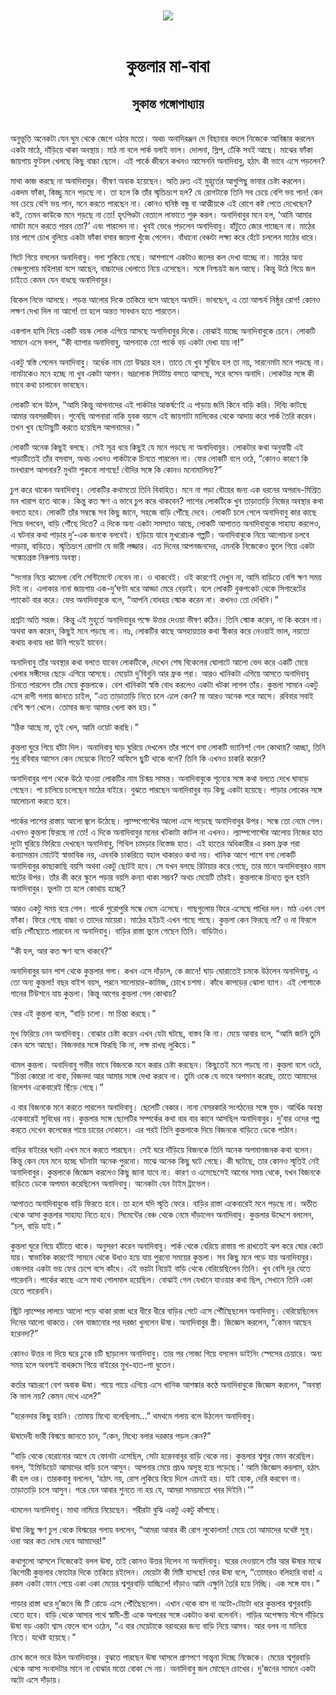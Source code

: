 <div align=center> <img src="../../metadata/images/rabibasariya/কুন্তলার-মা-বাবা-সুকান্ত-গঙ্গোপাধ্যায়.jpg" align="center"></div><br><h1 align=center>কুন্তলার মা-বাবা</h1>
<h2 align=center>সুকান্ত গঙ্গোপাধ্যায়</h2><br>অনুভূতি অনেকটা যেন ঘুম থেকে জেগে ওঠার মতো। অথচ অনাদিরঞ্জন দে বিছানার বদলে নিজেকে আবিষ্কার করলেন একটা মাঠে, দাঁড়িয়ে থাকা অবস্থায়। মাঠ না বলে পার্ক বলাই ভাল। দোলনা, স্লিপ, ঢেঁকি সবই আছে। মাঝের ফাঁকা জায়গায় ফুটবল খেলছে কিছু বাচ্চা ছেলে। এই পার্কে জীবনে কখনও আসেননি অনাদিবাবু, হঠাৎ কী ভাবে এসে পড়লেন?

মাথা কাজ করছে না অনাদিবাবুর। ভীষণ অবাক হয়েছেন। অতি দ্রুত এই মুহূর্তের আগুপিছু ভাবার চেষ্টা করলেন। একদম ফাঁকা, কিচ্ছু মনে পড়ছে না। তা হলে কি তাঁর স্মৃতিভ্রংশ হল? যে রোগটাকে তিনি সব চেয়ে বেশি ভয় পান! কেন সব চেয়ে বেশি ভয় পান, মনে করতে পারছেন না। কোনও ঘনিষ্ঠ বন্ধু বা আত্মীয়কে এই রোগে কষ্ট পেতে দেখেছেন? কই, তেমন কাউকে মনে পড়ছে না তো! হৃৎপিণ্ডটা বেতালে লাফাতে শুরু করল। অনাদিবাবুর মনে হল, ‘আমি আমার নামটা মনে করতে পারব তো?’ এবং পারলেন না। খুবই ভেঙে পড়লেন অনাদিবাবু। হাঁটুতে জোর পাচ্ছেন না। মাঠের চার পাশে চোখ বুলিয়ে একটা ফাঁকা বসার জায়গা খুঁজে পেলেন। বাঁধানো বেঞ্চটা লক্ষ্য করে হেঁটে চললেন মাঠের ধারে।

সিটে গিয়ে বসলেন অনাদিবাবু। গলা শুকিয়ে গেছে। আশপাশে একটাও জলের কল দেখা যাচ্ছে না। মাঠের অন্য বেঞ্চগুলোয় মহিলারা বসে আছেন, বাচ্চাদের খেলাতে নিয়ে এসেছেন। সঙ্গে নিশ্চয়ই জল আছে। কিন্তু উঠে গিয়ে জল চাইতে কেমন যেন বাধছে অনাদিবাবুর।

বিকেল নিভে আসছে। পড়ন্ত আলোর দিকে তাকিয়ে বসে আছেন অনাদি। ভাবছেন, এ তো আশ্চর্য নিষ্ঠুর রোগ! কোনও লক্ষণ দেখা দিল না আগে! তা হলে অন্তত সাবধান হতে পারতেন।

একগাল হাসি নিয়ে একটি বয়স্ক লোক এগিয়ে আসছে অনাদিবাবুর দিকে। বোঝাই যাচ্ছে অনাদিবাবুকে চেনে। লোকটি সামনে এসে বলল, “কী ব্যাপার অনাদিবাবু, আপনাকে তো পার্কে বড় একটা দেখা যায় না!”

একটু স্বস্তি পেলেন অনাদিবাবু। অর্ধেক নাম তো উদ্ধার হল। তাতে যে খুব সুবিধে হল তা নয়, সারনেমটা মনে পড়ছে না। নামটাকেও মনে হচ্ছে না খুব একটা আপন। ভদ্রলোক সিটটায় বসতে আসছে, সরে বসেন অনাদি। লোকটার সঙ্গে কী ভাবে কথা চালাবেন ভাবছেন।

লোকটি বলে উঠল, “আমি কিন্তু আপনাদের এই পার্কটার আকর্ষণেই এ পাড়ায় জমি কিনে বাড়ি করি। দিব্যি কাটছে আমার অবসরজীবন। শুনেছি আপনারা নাকি যুবক বয়সে এই জায়গাটা মালিকের থেকে আদায় করে পার্ক তৈরি করেন। তখন খুব ছোটাছুটি করতে হয়েছিল আপনাদের।”

লোকটি অনেক কিছুই বলছে। সেই সূত্র ধরে কিছুই যে মনে পড়ছে না অনাদিবাবুর। লোকটার কথা অনুযায়ী এই পাড়াটিতেই তাঁর বসবাস, অথচ এখনও পার্কটাকে চিনতে পারলেন না। ফের লোকটি বলে ওঠে, “কোনও কারণে কি মনখারাপ আপনার? মুখটা শুকনো লাগছে! বৌদির সঙ্গে কি কোনও মনোমালিন্য?”

চুপ করে থাকেন অনাদিবাবু। লোকটির কথামতো তিনি বিবাহিত। মনে না পড়া বৌয়ের জন্য এক ধরনের অপরাধ-মিশ্রিত মন খারাপ হতে থাকে। কিন্তু কত ক্ষণ এ ভাবে চুপ করে থাকবেন? পাশের লোকটিকে খুব তাড়াতাড়ি নিজের অবস্থার কথা বলতে হবে। লোকটি তাঁর সম্বন্ধে সব কিছু জানে, সহজে বাড়ি পৌঁছে দেবে। লোকটি চলে গেলে অনাদিবাবু কার কাছে গিয়ে বলবেন, বাড়ি পৌঁছে দিতে? এ দিকে অন্য একটা সমস্যাও আছে, লোকটি আপাতত অনাদিবাবুকে সাহায্য করলেও, এ ঘটনার কথা পাড়ার দু’-এক জনকে বলবেই। ছড়িয়ে যাবে মুখরোচক গল্পটি। অনাদিবাবুকে নিয়ে আলোচনা চলবে পাড়ায়, বাড়িতে। স্মৃতিভ্রংশ রোগটা যে ভারী লজ্জার। এত দিনের আপনজনদের, এমনকি নিজেকেও ভুলে গিয়ে একটা সঙ্কোচগ্রস্ত নিরুপায় অবস্থা।

“সংসার নিয়ে ঝামেলা বেশি সেন্টিমেন্টে নেবেন না। ও থাকবেই। ওই কারণেই দেখুন না, আমি বাড়িতে বেশি ক্ষণ সময় দিই না। এলাকার নানা জায়গায় এক-দু’ঘণ্টা ধরে আড্ডা মেরে বেড়াই। বলে লোকটি বুকপকেট থেকে সিগারেটের প্যাকেট বার করে। ফের অনাদিবাবুকে বলে, “আপনি বোধহয় স্মোক করেন না। কখনও তো দেখিনি।”

প্রশ্নটা অতি সহজ। কিন্তু এই মুহূর্তে অনাদিবাবুর পক্ষে উত্তর দেওয়া ভীষণ কঠিন। তিনি স্মোক করেন, না কি করেন না। অথবা কম করেন, কিছুই মনে পড়ছে না। নাঃ, লোকটির কাছে অসহায়তার কথা স্বীকার করে নেওয়াই ভাল, নয়তো কথায় কথায় ধরা উনি পড়েই যাবেন।

অনাদিবাবু তাঁর অবস্থার কথা বলতে যাবেন লোকটিকে, দেখেন শেষ বিকেলের ঘোলাটে আলো ভেদ করে একটি মেয়ে খেলার সঙ্গীদের ছেড়ে এগিয়ে আসছে। মেয়েটা দু’বিনুনি আর ফ্রক পরা। আরও খানিকটা এগিয়ে আসতে অনাদিবাবু চিনতে পারলেন তাঁর মেয়ে কুন্তলাকে। বেশ খানিকটা স্বস্তি বোধ করলেও একটা খটকা লাগল তাঁর। কুন্তলা সামনে একটু এসে রাগী গলায় জানতে চাইল, “এত তাড়াতাড়ি নিতে চলে এলে কেন? মা আরও অনেক পরে আসে। রবিবার সবাই  বেশি ক্ষণ খেলে। তোমার জন্য আমার খেলা কম হয়।”

“ঠিক আছে মা, তুই খেল, আমি ওয়েট করছি।”

কুন্তলা ঘুরে গিয়ে হাঁটা দিল। অনাদিবাবু ঘাড় ঘুরিয়ে দেখলেন তাঁর পাশে বসা লোকটি ভ্যানিশ! গেল কোথায়? আচ্ছা, তিনি শুধু রবিবার আসেন কেন মেয়েকে নিতে? অফিসে ছুটি থাকে বলে? তিনি কি এখনও চাকরি করেন?

অনাদিবাবুর পাশ থেকে উঠে যাওয়া লোকটির নাম চিন্ময় সামন্ত। অনাদিবাবুকে শূন্যের সঙ্গে কথা বলতে দেখে ঘাবড়ে গেছেন। পা চালিয়ে চলেছেন মাঠের বাইরে। বুঝতে পারছেন অনাদিবাবুর বড় কিছু একটা হয়েছে। পাড়ার লোকের সঙ্গে আলোচনা করতে হবে।

পার্কের পাশের রাস্তায় আলো জ্বলে উঠেছে। ল্যাম্পপোস্টের আলো এসে পড়েছে অনাদিবাবুর উপর। সন্ধে তো নেমে গেল। এখনও কুন্তলা ফিরছে না তো! এ দিকে অনাদিবাবুর মনের খটকাটা কাটল না এখনও। ল্যাম্পপোস্টের আলোয় নিজের হাত দুটো ঘুরিয়ে ফিরিয়ে দেখছেন অনাদিবাবু, শিথিল চামড়ার নিস্তেজ হাত। এই হাতের অধিকারীর এ রকম ফ্রক পরা কন্যাসন্তান মোটেই স্বাভাবিক নয়, এমনকি চাকরিতে বহাল থাকারও কথা নয়। খানিক আগে পাশে বসা লোকটি অনাদিবাবুর কাছাকাছি বয়সি অথবা একটু ছোটই হবে। সে যখন বলছে রিটায়ার করে গেছে, তার মানে অনাদিবাবুরও বয়স ষাটের উপর। তাঁর কী করে স্কুলে পড়ার বয়সি কন্যা থাকা সম্ভব? অথচ মেয়েটি তাঁরই। কুন্তলাকে চিনতে ভুল হয়নি অনাদিবাবুর। ভুলটা তা হলে কোথায় হচ্ছে?

আরও একটু সময় বয়ে গেল। পার্কে পুরোপুরি সন্ধে নেমে এসেছে। গাছগুলোয় ফিরে এসেছে পাখির দল। মাঠ এখন বেশ ফাঁকা। ফিরে গেছে বাচ্চা ও তাদের মায়েরা। মাঠের হইচই এখন গাছে গাছে। কুন্তলা কেন ফিরছে না? ও না ফিরলে বাড়ি পৌঁছোতে পারবেন না অনাদিবাবু। বাড়ির রাস্তা ভুলে গেছেন তিনি। বাড়িটাও।

“কী হল, আর কত ক্ষণ বসে থাকবে?”

অনাদিবাবুর ডান পাশ থেকে কুন্তলার গলা। কখন এসে দাঁড়াল, কে জানে! ঘাড় ঘোরাতেই চমকে উঠলেন অনাদিবাবু, এ তো অন্য কুন্তলা! বছর বাইশ বয়স, পরনে সালোয়ার-কামিজ, চোখে চশমা। কাঁধে কাপড়ের ঝোলা ব্যাগ। এই পোশাকে গানের টিউশনে যায় কুন্তলা। কিন্তু আগের কুন্তলা গেল কোথায়?

ফের এই কুন্তলা বলে, “বাড়ি চলো। মা চিন্তা করছে।”

মুখ ফিরিয়ে নেন অনাদিবাবু। বোঝার চেষ্টা করেন এখন যেটা ঘটছে, বাস্তব কি না। মেয়ে আবার বলে, “আমি জানি তুমি কেন বসে আছো। বিজনদার সঙ্গে ফিরছি কি না, লক্ষ রাখছ লুকিয়ে।”

থামল কুন্তলা। অনাদিবাবু গভীর ভাবে বিজনকে মনে করার চেষ্টা করছেন। কিছুতেই মনে পড়ছে না। কুন্তলা বলে ওঠে, “চিন্তা কোরো না বাবা, বিজনদা আর আমার সঙ্গে দেখা করবে না। তুমি ওকে যে ভাবে অপমান করেছ, তাতে আমাদের রিলেশন একেবারেই ছিঁড়ে গেছে।”

এ বার বিজনকে মনে করতে পারলেন অনাদিবাবু। ছেলেটি বেকার। নানা বেসরকারি সংগঠনের সঙ্গে যুক্ত। আর্থিক অবস্থা একেবারেই সুবিধের নয়। কুন্তলার সঙ্গে ছেলেটির সম্পর্কের কথা বার বার কানে আসছিল অনাদিবাবুর। দু’বার ওদের গল্প করতে দেখেন কলেজের গায়ে চায়ের দোকানে। এর পরই তিনি কুন্তলাকে দিয়ে বিজনকে বাড়িতে ডেকে পাঠান।

বাড়ির বাইরের ঘরটা এখন মনে করতে পারছেন। সেই ঘরে দাঁড়িয়ে বিজনকে তিনি অনেক অপমানজনক কথা বলেন। কিন্তু কেন যেন মনে হচ্ছে ঘটনাটা অনেক পুরনো। মাঝে অনেক কিছু ঘটে গেছে। কী ঘটেছে, তার কোনও স্মৃতিই নেই অনাদিবাবুর। কুন্তলাকে জিজ্ঞেস করলেও কিছু জানা যাবে না। কারণ ও এসেছেসেই আগের সময় থেকে, যখন বিজনকে বাড়িতে ডেকে অপমান করেছিলেন অনাদিবাবু। অনেকটা যেন টাইম ট্রাভেল।

আপাতত অনাদিবাবুকে বাড়ি ফিরতে হবে। তা হলে যদি স্মৃতি ফেরে। বাড়ির রাস্তা একেবারেই মনে পড়ছে না। অতীত থেকে আসা কুন্তলার সাহায্য নিতে হবে। সিমেন্টের বেঞ্চ থেকে নেমে দাঁড়ালেন অনাদিবাবু। কুন্তলার উদ্দেশে বললেন, “চল, বাড়ি যাই।”

কুন্তলা ঘুরে গিয়ে হাঁটতে থাকে। অনুসরণ করেন অনাদিবাবু। পার্ক থেকে বেরিয়ে রাস্তায় পা রাখতেই ঝপ করে ঘোর কেটে যায়। স্বাভাবিক কারণেই সামনে থেকে উধাও হয়ে যায় পুরনো সময়ের কুন্তলা। সব কিছু মনে পড়ে যায় অনাদিবাবুর। ওজনদার একটা ভয় ফের চেপে বসে কাঁধে। এই ভয়টা নিয়েই বাড়ি থেকে বেরিয়েছিলেন তিনি। খুব বেশি দূর যেতে পারেননি। পার্কের কাছে এসে মাথা গোলমাল হয়েছিল। বোঝাই গেল যেখানে যাওয়ার কথা ছিল, সেখানে তিনি একা যেতে পারেননি।

স্ট্রিট ল্যাম্পের লালচে আলো পড়ে থাকা রাস্তা ধরে ধীরে ধীরে বাড়ির গেটে এসে পৌঁছেিছলেন অনাদিবাবু। বেরিয়েছিলেন দিনের আলো থাকতে। বেল বাজানোর পর দরজা খুললেন ঊষা। অনাদিবাবুর স্ত্রী। জিজ্ঞেস করলেন, “কেমন আছেন হরেনদা?”

কোনও উত্তর না দিয়ে ঘরে ঢুকে চটি ছাড়লেন অনাদিবাবু। তার পর সোজা গিয়ে বসলেন ডাইনিং স্পেসের চেয়ারে। অন্য সময় হলে অবশ্যই বাথরুমে গিয়ে বাইরের মুখ-হাত-পা ধুতেন।

কর্তার আচরণে বেশ অবাক ঊষা। পায়ে পায়ে এগিয়ে এসে খানিক আশঙ্কার কণ্ঠে অনাদিবাবুকে জিজ্ঞেস করলেন, “অবস্থা কি ভাল নয়? কেমন দেখে এলে?”

“হরেনদার কিছু হয়নি। তোমায় মিথ্যে বলেছিলাম...” থমথমে গলায় বলে উঠলেন অনাদিবাবু।

ঊষাদেবী ভারী বিস্ময়ে জানতে চান, “কেন, মিথ্যে বলার দরকার পড়ল কেন?”

“বাড়ি থেকে বেরোনোর আগে যে ফোনটা এসেছিল, সেটা হরেনবাবুর বাড়ি থেকে নয়। কুন্তলার শ্বশুর ফোন করেছিল। বলল, ‘ইমিডিয়েট আমাদের বাড়ি চলে আসুন।  আপনার মেয়ে প্রচণ্ড অসুস্থ হয়ে পড়েছে।’ আমি জিজ্ঞেস করলাম, হঠাৎ কী হল ওর। তারকবাবু বললেন, ‘হঠাৎ নয়, রোগ লুকিয়ে বিয়ে দিলে এমনই হয়। যাই হোক, দেরি করবেন না। তাড়াতাড়ি চলে আসুন। পরে যেন আবার শুনতে না হয় যে, আমরা সময়মতো খবর দিইনি।’”

থামলেন অনাদিবাবু। মাথা নামিয়ে নিয়েছেন। শরীরটা বুঝি একটু একটু কাঁপছে।

ঊষা কিছু ক্ষণ চুপ থেকে বিস্ময়ের গলায় বললেন, “আমরা আবার কী রোগ লুকোলাম! মেয়ে তো আমাদের যথেষ্ট সুস্থ। ওরা আর কত দোষ দেবে আমাদের!”

কথাগুলো আসলে নিজেকেই বলল ঊষা, তাই কোনও উত্তর দিলেন না অনাদিবাবু। ঘরের দেওয়ালে তাঁর আর ঊষার মাঝে কিশোরী কুন্তলার ফোটোর দিকে তাকিয়ে রইলেন। মেয়েটা কী মিষ্টি হাসছে! ফের ঊষা বলে, “তোমারও বলিহারি বাবা! এ রকম একটা ফোন পেয়ে একা একা মেয়ের শ্বশুরবাড়ি যাচ্ছিলে! দাঁড়াও আমি এক্ষুনি তৈরি হয়ে নিচ্ছি। এক সঙ্গে যাব।”

পাড়ার রাস্তা ধরে দু’জনে জি টি রোডে এসে পৌঁছেিছলেন। এখান থেকে বাস বা অটো-টোটো ধরে কুন্তলার শ্বশুরবাড়ি যেতে হবে। বাড়ি থেকে আসার পথে স্বামী-স্ত্রী একে অপরের সঙ্গে একটাও কথা বলেননি। গাড়ির অপেক্ষায় স্টপে দাঁড়িয়ে ঊষা বড় একটা শ্বাস ফেলে বলে ওঠেন, “এ বার মেয়েটাকে বরাবরের জন্য বাড়ি নিয়ে আসব। আর বলব না মানিয়ে নিতে। যথেষ্ট হয়েছে।”

চোখ জলে ভরে উঠল অনাদিবাবুর। বুঝতে পারছেন ঊষা আসলে প্রাণপণে সান্ত্বনা দিচ্ছে নিজেকে। মেয়ের শ্বশুরবাড়ি থেকে আসা সংবাদটার মানে না বোঝার মতো বোকা সে নয়। অনাদিবাবু জল মোছেন চোখের। দু’জনের সামনে একটা অটো এসে দাঁড়ায়।